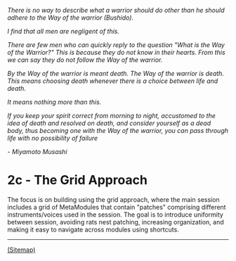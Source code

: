 _There is no way to describe what a warrior should do other than he should adhere to
the Way of the warrior (Bushido)._

_I find that all men are negligent of this._

_There are few men who can quickly reply to the question "What is the Way of the Warrior?" This is because they do not know in their hearts. From this we can say they do not follow the Way of the warrior._

_By the Way of the warrior is meant death._
_The Way of the warrior is death. This means choosing death whenever there is a choice between life and death._

_It means nothing more than this._

_If you keep your spirit correct from morning to night, accustomed to the idea of death and resolved on death, and consider yourself as a dead body, thus becoming one with the Way of the warrior, you can pass through life with no possibility of failure_

_- Miyamoto Musashi_

# 2c - The Grid Approach

The focus is on building using the grid approach, where the main session includes a grid of MetaModules that contain "patches" comprising different instruments/voices used in the session. The goal is to introduce uniformity between session, avoiding rats nest patching, increasing organization, and making it easy to navigate across modules using shortcuts.

---

[(Sitemap)](https://github.com/way-of-the-sunvox/Way-of-the-SunVox/blob/master/Sitemap.md)
